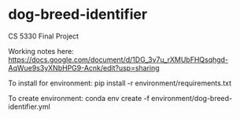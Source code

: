 # dog-breed-identifier
CS 5330 Final Project

Working notes here: https://docs.google.com/document/d/1DG_3v7u_rXMUbFHQsqhgd-AqWue9s3yXNbHPG9-Acnk/edit?usp=sharing

To install for environment:
pip install -r environment/requirements.txt

To create environment:
conda env create -f environment/dog-breed-identifier.yml
